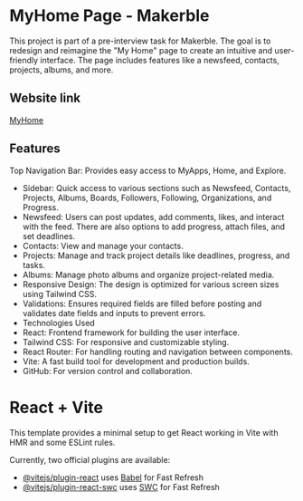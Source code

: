 # MyHome Page - Makerble
This project is part of a pre-interview task for Makerble. The goal is to redesign and reimagine the "My Home" page to create an intuitive and user-friendly interface. The page includes features like a newsfeed, contacts, projects, albums, and more.

## Website link
[MyHome](https://my-home-black.vercel.app/)

## Features
Top Navigation Bar: Provides easy access to MyApps, Home, and Explore.
- Sidebar: Quick access to various sections such as Newsfeed, Contacts, Projects, Albums, Boards, Followers, Following, Organizations, and Progress.
- Newsfeed: Users can post updates, add comments, likes, and interact with the feed. There are also options to add progress, attach files, and set deadlines.
- Contacts: View and manage your contacts.
- Projects: Manage and track project details like deadlines, progress, and tasks.
- Albums: Manage photo albums and organize project-related media.
- Responsive Design: The design is optimized for various screen sizes using Tailwind CSS.
- Validations: Ensures required fields are filled before posting and validates date fields and inputs to prevent errors.
- Technologies Used
- React: Frontend framework for building the user interface.
- Tailwind CSS: For responsive and customizable styling.
- React Router: For handling routing and navigation between components.
- Vite: A fast build tool for development and production builds.
- GitHub: For version control and collaboration.


# React + Vite

This template provides a minimal setup to get React working in Vite with HMR and some ESLint rules.

Currently, two official plugins are available:

- [@vitejs/plugin-react](https://github.com/vitejs/vite-plugin-react/blob/main/packages/plugin-react/README.md) uses [Babel](https://babeljs.io/) for Fast Refresh
- [@vitejs/plugin-react-swc](https://github.com/vitejs/vite-plugin-react-swc) uses [SWC](https://swc.rs/) for Fast Refresh
